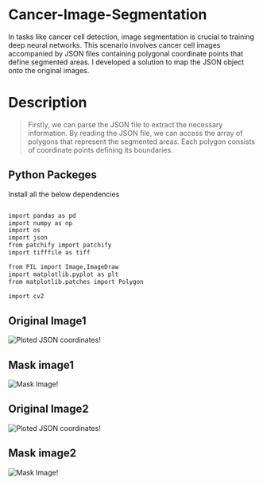 # Cancer-Image-Segmentation
In tasks like cancer cell detection, image segmentation is crucial to training deep neural networks. This scenario involves cancer cell images accompanied by JSON files containing polygonal coordinate points that define segmented areas. I developed a solution to map the JSON object onto the original images. 

# Description
> Firstly, we can parse the JSON file to extract the necessary information.
> By reading the JSON file, we can access the array of polygons that represent
> the segmented areas. Each polygon consists of coordinate points defining its boundaries.


## Python Packeges
Install all the below dependencies

```sh

import pandas as pd
import numpy as np
import os
import json
from patchify import patchify
import tifffile as tiff

from PIL import Image,ImageDraw
import matplotlib.pyplot as plt
from matplotlib.patches import Polygon

import cv2

```
## Original Image1
![Ploted JSON coordinates!](https://github.com/Ibadullah-Kahttana/Cancer-Image-Segmentation/assets/97878195/da564fab-ece4-4230-b951-6c107f668d3e)

## Mask image1
![Mask Image!](https://github.com/Ibadullah-Kahttana/Cancer-Image-Segmentation/assets/97878195/c377b238-776e-449e-afe6-437f88d0222f)

## Original Image2
![Ploted JSON coordinates!](https://github.com/Ibadullah-Kahttana/Cancer-Image-Segmentation/assets/97878195/084e69dd-22d6-4ea9-86e1-4527b9cb02b4)

## Mask image2
![Mask Image!](https://github.com/Ibadullah-Kahttana/Cancer-Image-Segmentation/assets/97878195/296dbaf4-74f0-408f-b77f-9579e3f1e35e)
